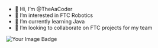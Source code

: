 - 👋 Hi, I’m @TheAaCoder
- 👀 I’m interested in FTC Robotics
- 🌱 I’m currently learning Java
- 💞️ I’m looking to collaborate on FTC projects for my team
<img src="https://tryhackme-badges.s3.amazonaws.com/CodeAaPlus.png" alt="Your Image Badge" />
